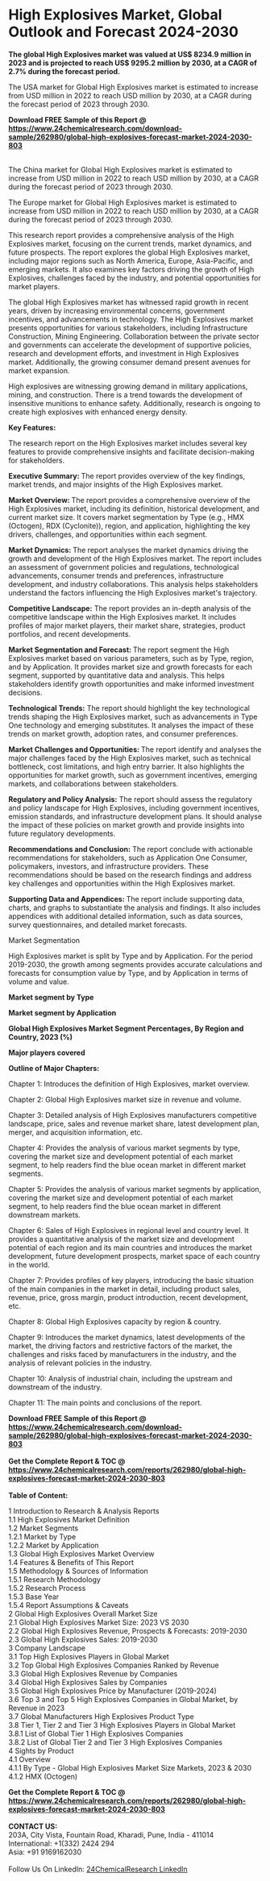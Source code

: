 <h1>High Explosives Market, Global Outlook and Forecast 2024-2030</h1><p><strong>The global High Explosives market was valued at US$ 8234.9 million in 2023 and is projected to reach US$ 9295.2 million by 2030, at a CAGR of 2.7% during the forecast period.</strong></p><p>
</p><p>The USA market for Global High Explosives market is estimated to increase from USD million in 2022 to reach USD million by 2030, at a CAGR during the forecast period of 2023 through 2030.</p><div><b>Download FREE Sample of this Report @ 
            <a href="https://www.24chemicalresearch.com/download-sample/262980/global-high-explosives-forecast-market-2024-2030-803">
            https://www.24chemicalresearch.com/download-sample/262980/global-high-explosives-forecast-market-2024-2030-803</a></b></div><br><p>
</p><p>The China market for Global High Explosives market is estimated to increase from USD million in 2022 to reach USD million by 2030, at a CAGR during the forecast period of 2023 through 2030.</p><p>
</p><p>The Europe market for Global High Explosives market is estimated to increase from USD million in 2022 to reach USD million by 2030, at a CAGR during the forecast period of 2023 through 2030.</p><p>
</p><p>This research report provides a comprehensive analysis of the High Explosives market, focusing on the current trends, market dynamics, and future prospects. The report explores the global High Explosives market, including major regions such as North America, Europe, Asia-Pacific, and emerging markets. It also examines key factors driving the growth of High Explosives, challenges faced by the industry, and potential opportunities for market players.</p><p>
The global High Explosives market has witnessed rapid growth in recent years, driven by increasing environmental concerns, government incentives, and advancements in technology. The High Explosives market presents opportunities for various stakeholders, including Infrastructure Construction, Mining Engineering. Collaboration between the private sector and governments can accelerate the development of supportive policies, research and development efforts, and investment in High Explosives market. Additionally, the growing consumer demand present avenues for market expansion.</p><p>
High explosives are witnessing growing demand in military applications, mining, and construction. There is a trend towards the development of insensitive munitions to enhance safety. Additionally, research is ongoing to create high explosives with enhanced energy density.</p><p>
<strong>Key Features:</strong></p><p>
The research report on the High Explosives market includes several key features to provide comprehensive insights and facilitate decision-making for stakeholders.</p><p>
<strong>Executive Summary: </strong>The report provides overview of the key findings, market trends, and major insights of the High Explosives market.</p><p>
<strong>Market Overview: </strong>The report provides a comprehensive overview of the High Explosives market, including its definition, historical development, and current market size. It covers market segmentation by Type (e.g., HMX (Octogen), RDX (Cyclonite)), region, and application, highlighting the key drivers, challenges, and opportunities within each segment.</p><p>
<strong>Market Dynamics: </strong>The report analyses the market dynamics driving the growth and development of the High Explosives market. The report includes an assessment of government policies and regulations, technological advancements, consumer trends and preferences, infrastructure development, and industry collaborations. This analysis helps stakeholders understand the factors influencing the High Explosives market's trajectory.</p><p>
<strong>Competitive Landscape:</strong> The report provides an in-depth analysis of the competitive landscape within the High Explosives market. It includes profiles of major market players, their market share, strategies, product portfolios, and recent developments.</p><p>
<strong>Market Segmentation and Forecast: </strong>The report segment the High Explosives market based on various parameters, such as by Type, region, and by Application. It provides market size and growth forecasts for each segment, supported by quantitative data and analysis. This helps stakeholders identify growth opportunities and make informed investment decisions.</p><p>
<strong>Technological Trends:</strong> The report should highlight the key technological trends shaping the High Explosives market, such as advancements in Type One technology and emerging substitutes. It analyses the impact of these trends on market growth, adoption rates, and consumer preferences.</p><p>
<strong>Market Challenges and Opportunities: </strong>The report identify and analyses the major challenges faced by the High Explosives market, such as technical bottleneck, cost limitations, and high entry barrier. It also highlights the opportunities for market growth, such as government incentives, emerging markets, and collaborations between stakeholders.</p><p>
<strong>Regulatory and Policy Analysis:</strong> The report should assess the regulatory and policy landscape for High Explosives, including government incentives, emission standards, and infrastructure development plans. It should analyse the impact of these policies on market growth and provide insights into future regulatory developments.</p><p>
<strong>Recommendations and Conclusion:</strong> The report conclude with actionable recommendations for stakeholders, such as Application One Consumer, policymakers, investors, and infrastructure providers. These recommendations should be based on the research findings and address key challenges and opportunities within the High Explosives market.</p><p>
<strong>Supporting Data and Appendices: </strong>The report include supporting data, charts, and graphs to substantiate the analysis and findings. It also includes appendices with additional detailed information, such as data sources, survey questionnaires, and detailed market forecasts.</p><p>
Market Segmentation</p><p>
High Explosives market is split by Type and by Application. For the period 2019-2030, the growth among segments provides accurate calculations and forecasts for consumption value by Type, and by Application in terms of volume and value.</p><p>
<strong>Market segment by Type</strong></p><p>
</p><p>
</p><p><strong>Market segment by Application</strong></p><p>
</p><p>
</p><p><strong>Global High Explosives Market Segment Percentages, By Region and Country, 2023 (%)</strong></p><p>
</p><p>
</p><p></p><p>
</p><p><strong>Major players covered</strong></p><p>
</p><p>
</p><p><strong>Outline of Major Chapters:</strong></p><p>
Chapter 1: Introduces the definition of High Explosives, market overview.</p><p>
Chapter 2: Global High Explosives market size in revenue and volume.</p><p>
Chapter 3: Detailed analysis of High Explosives manufacturers competitive landscape, price, sales and revenue market share, latest development plan, merger, and acquisition information, etc.</p><p>
Chapter 4: Provides the analysis of various market segments by type, covering the market size and development potential of each market segment, to help readers find the blue ocean market in different market segments.</p><p>
Chapter 5: Provides the analysis of various market segments by application, covering the market size and development potential of each market segment, to help readers find the blue ocean market in different downstream markets.</p><p>
Chapter 6: Sales of High Explosives in regional level and country level. It provides a quantitative analysis of the market size and development potential of each region and its main countries and introduces the market development, future development prospects, market space of each country in the world.</p><p>
Chapter 7: Provides profiles of key players, introducing the basic situation of the main companies in the market in detail, including product sales, revenue, price, gross margin, product introduction, recent development, etc.</p><p>
Chapter 8: Global High Explosives capacity by region &amp; country.</p><p>
Chapter 9: Introduces the market dynamics, latest developments of the market, the driving factors and restrictive factors of the market, the challenges and risks faced by manufacturers in the industry, and the analysis of relevant policies in the industry.</p><p>
Chapter 10: Analysis of industrial chain, including the upstream and downstream of the industry.</p><p>
Chapter 11: The main points and conclusions of the report.</p><div><b>Download FREE Sample of this Report @ 
            <a href="https://www.24chemicalresearch.com/download-sample/262980/global-high-explosives-forecast-market-2024-2030-803">
            https://www.24chemicalresearch.com/download-sample/262980/global-high-explosives-forecast-market-2024-2030-803</a></b></div><br><div><b>Get the Complete Report & TOC @ 
            <a href="https://www.24chemicalresearch.com/reports/262980/global-high-explosives-forecast-market-2024-2030-803">
            https://www.24chemicalresearch.com/reports/262980/global-high-explosives-forecast-market-2024-2030-803</a></b></div><br>
            <b>Table of Content:</b><p>1 Introduction to Research & Analysis Reports<br />
    1.1 High Explosives Market Definition<br />
    1.2 Market Segments<br />
        1.2.1 Market by Type<br />
        1.2.2 Market by Application<br />
    1.3 Global High Explosives Market Overview<br />
    1.4 Features & Benefits of This Report<br />
    1.5 Methodology & Sources of Information<br />
        1.5.1 Research Methodology<br />
        1.5.2 Research Process<br />
        1.5.3 Base Year<br />
        1.5.4 Report Assumptions & Caveats<br />
2 Global High Explosives Overall Market Size<br />
    2.1 Global High Explosives Market Size: 2023 VS 2030<br />
    2.2 Global High Explosives Revenue, Prospects & Forecasts: 2019-2030<br />
    2.3 Global High Explosives Sales: 2019-2030<br />
3 Company Landscape<br />
    3.1 Top High Explosives Players in Global Market<br />
    3.2 Top Global High Explosives Companies Ranked by Revenue<br />
    3.3 Global High Explosives Revenue by Companies<br />
    3.4 Global High Explosives Sales by Companies<br />
    3.5 Global High Explosives Price by Manufacturer (2019-2024)<br />
    3.6 Top 3 and Top 5 High Explosives Companies in Global Market, by Revenue in 2023<br />
    3.7 Global Manufacturers High Explosives Product Type<br />
    3.8 Tier 1, Tier 2 and Tier 3 High Explosives Players in Global Market<br />
        3.8.1 List of Global Tier 1 High Explosives Companies<br />
        3.8.2 List of Global Tier 2 and Tier 3 High Explosives Companies<br />
4 Sights by Product<br />
    4.1 Overview<br />
        4.1.1 By Type - Global High Explosives Market Size Markets, 2023 & 2030<br />
        4.1.2 HMX (Octogen)</p><div><b>Get the Complete Report & TOC @ 
            <a href="https://www.24chemicalresearch.com/reports/262980/global-high-explosives-forecast-market-2024-2030-803">
            https://www.24chemicalresearch.com/reports/262980/global-high-explosives-forecast-market-2024-2030-803</a></b></div><br><b>CONTACT US:</b><br>
            203A, City Vista, Fountain Road, Kharadi, Pune, India - 411014<br>
            International: +1(332) 2424 294<br>
            Asia: +91 9169162030 <br><br>
            Follow Us On LinkedIn: <a href="https://www.linkedin.com/company/24chemicalresearch/">24ChemicalResearch LinkedIn</a>